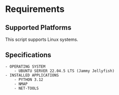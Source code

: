 # Requirements

## Supported Platforms

This script supports Linux systems.

## Specifications

```
- OPERATING SYSTEM
    - UBUNTU SERVER 22.04.5 LTS (Jammy Jellyfish)
- INSTALLED APPLICATIONS
    - PYTHON 3.12
    - NMAP
    - NET-TOOLS

```